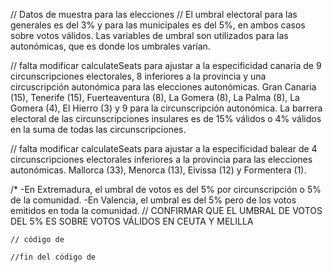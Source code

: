 // Datos de muestra para las elecciones
// El umbral electoral para las generales es del 3% y para las municipales es del 5%, en ambos casos sobre votos válidos. Las variables de umbral son utilizados para las autonómicas, que es donde los umbrales varían.

// falta modificar calculateSeats para ajustar a la especificidad canaria de 9 circunscripciones electorales, 8 inferiores a la provincia y una circuscripción autonómica para las elecciones autonómicas. Gran Canaria (15), Tenerife (15), Fuerteaventura (8), La Gomera (8), La Palma (8), La Gomera (4), El Hierro (3) y 9 para la circunscripción autonómica. La barrera electoral de las circunscripciones insulares es de 15% válidos o 4% válidos en la suma de todas las circunscripciones.

// falta modificar calculateSeats para ajustar a la especificidad balear de 4 circunscripciones electorales inferiores a la provincia para las elecciones autonómicas. Mallorca (33), Menorca (13), Eivissa (12) y Formentera (1).

/*
-En Extremadura, el umbral de votos es del 5% por circunscripción o 5% de la comunidad.
-En Valencia, el umbral es del 5% pero de los votos emitidos en toda la comunidad.
// CONFIRMAR QUE EL UMBRAL DE VOTOS DEL 5% ES SOBRE VOTOS VÁLIDOS EN CEUTA Y MELILLA


```
// código de 

//fin del código de 
```